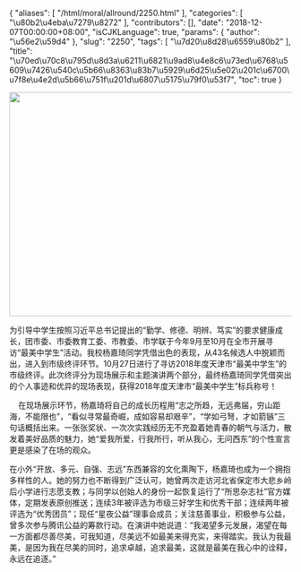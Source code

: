 {
    "aliases": [
        "/html/moral/allround/2250.html"
    ],
    "categories": [
        "\u80b2\u4eba\u7279\u8272"
    ],
    "contributors": [],
    "date": "2018-12-07T00:00:00+08:00",
    "isCJKLanguage": true,
    "params": {
        "author": "\u56e2\u59d4"
    },
    "slug": "2250",
    "tags": [
        "\u7d20\u8d28\u6559\u80b2"
    ],
    "title": "\u70ed\u70c8\u795d\u8d3a\u6211\u6821\u9ad8\u4e8c6\u73ed\u6768\u5609\u7426\u540c\u5b66\u8363\u83b7\u5929\u6d25\u5e02\u201c\u6700\u7f8e\u4e2d\u5b66\u751f\u201d\u6807\u5175\u79f0\u53f7",
    "toc": true
}


<img
    src="https://cdn.tfls.online/mirror/full/9f638fdafd587ed767cd5c1d8d596a7619445b9d.jpg"
    style="display:block;margin-left:auto;margin-right:auto;"
    decoding="async"
    fetchpriority="auto"
    loading="lazy"
    height="400"
    width="600"
/>  






为引导中学生按照习近平总书记提出的“勤学、修德、明辨、笃实”的要求健康成长，团市委、市委教育工委、市教委、市学联于今年9月至10月在全市开展寻访“最美中学生”活动。我校杨嘉琦同学凭借出色的表现，从43名候选人中脱颖而出，进入到市级终评环节。10月27日进行了寻访2018年度天津市“最美中学生”的市级终评。此次终评分为现场展示和主题演讲两个部分，最终杨嘉琦同学凭借突出的个人事迹和优异的现场表现，获得2018年度天津市“最美中学生”标兵称号！




    在现场展示环节，杨嘉琦将自己的成长历程用“志之所趋，无远弗届，穷山距海，不能限也”，“看似寻常最奇崛，成如容易却艰辛”，“学如弓弩，才如箭镞”三句话概括出来。一张张奖状、一次次实践经历无不充盈着她青春的朝气与活力，散发着美好品质的魅力，她“爱我所爱，行我所行，听从我心，无问西东”的个性宣言更是感染了在场的观众。




在小外“开放、多元、自强、志远”东西兼容的文化熏陶下，杨嘉琦也成为一个拥抱多样性的人。她的努力也不断得到广泛认可，她曾两次走访河北省保定市大悲乡岭后小学进行志愿支教；与同学以创始人的身份一起恢复运行了“所思杂志社”官方媒体，定期发表原创推送；连续3年被评选为市级三好学生和优秀干部；连续两年被评选为“优秀团员”；现任“星夜公益”理事会成员；关注慈善事业，积极参与公益，曾多次参与腾讯公益的筹款行动。在演讲中她说道：“我渴望多元发展，渴望在每一方面都尽善尽美，可我知道，尽美远不如最美来得充实，来得踏实。我认为我最美，是因为我在尽美的同时，追求卓越，追求最美，这就是最美在我心中的诠释，永远在追逐。”


